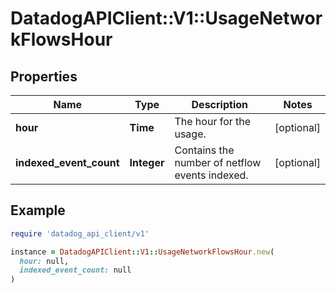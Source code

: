 # DatadogAPIClient::V1::UsageNetworkFlowsHour

## Properties

| Name                    | Type        | Description                                    | Notes      |
| ----------------------- | ----------- | ---------------------------------------------- | ---------- |
| **hour**                | **Time**    | The hour for the usage.                        | [optional] |
| **indexed_event_count** | **Integer** | Contains the number of netflow events indexed. | [optional] |

## Example

```ruby
require 'datadog_api_client/v1'

instance = DatadogAPIClient::V1::UsageNetworkFlowsHour.new(
  hour: null,
  indexed_event_count: null
)
```
